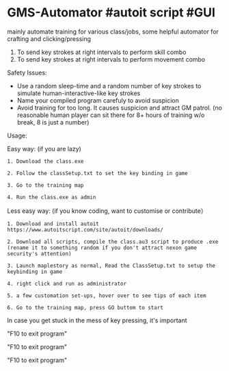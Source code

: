 # GMS-Automator #autoit script #GUI
mainly automate training for various class/jobs, some helpful automator for crafting and clicking/pressing


1. To send key strokes at right intervals to perform skill combo
2. To send key strokes at right intervals to perform movement combo


Safety Issues:
* Use a random sleep-time and a random number of key strokes to simulate human-interactive-like key strokes
* Name your compiled program carefuly to avoid suspicion
* Avoid training for too long. It causes suspicion and attract GM patrol. (no reasonable human player can sit there for 8+ hours of training w/o break, 8 is just a number)

Usage:

Easy way: (if you are lazy)

    1. Download the class.exe
    
    2. Follow the classSetup.txt to set the key binding in game
    
    3. Go to the training map
    
    4. Run the class.exe as admin
    
    
Less easy way: (if you know coding, want to customise or contribute）

    1. Download and install autoit https://www.autoitscript.com/site/autoit/downloads/
    
    2. Download all scripts, compile the class.au3 script to produce .exe (rename it to something random if you don't attract nexon game security's attention)
    
    3. Launch maplestory as normal, Read the ClassSetup.txt to setup the keybinding in game
    
    4. right click and run as administrator
    
    5. a few customation set-ups, hover over to see tips of each item
    
    6. Go to the training map, press GO buttom to start

    

In case you get stuck in the mess of key pressing, it's important

"F10 to exit program"

"F10 to exit program"

"F10 to exit program" 
